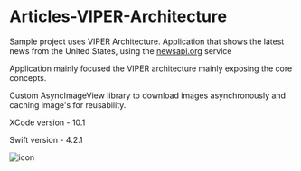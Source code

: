 # Articles-VIPER-Architecture

Sample project uses VIPER Architecture. Application that shows the latest news from the United States, using the [newsapi.org](https://newsapi.org) service

Application mainly focused the VIPER architecture mainly exposing the core concepts.

Custom AsyncImageView library to download images asynchronously and caching image's for reusability.

XCode version - 10.1

Swift version - 4.2.1

![icon](https://user-images.githubusercontent.com/40797128/150978863-09c5a74f-6807-46a5-b77e-98b818642830.png)

